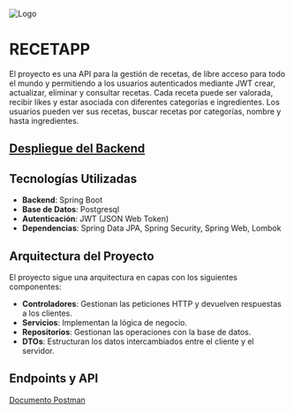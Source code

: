 ![Logo](https://github.com/No-Country-simulation/C20-48-t-python-react/blob/main/assets/logo2.jpg)




# RECETAPP

El proyecto es una API para la gestión de recetas, de libre acceso para todo el mundo y permitiendo a los usuarios autenticados mediante JWT crear, actualizar, eliminar y consultar recetas. Cada receta puede ser valorada, recibir likes y estar asociada con diferentes categorías e ingredientes. Los usuarios pueden ver sus recetas, buscar recetas por categorías, nombre y hasta ingredientes.

## [Despliegue del Backend](https://recetapp-ggh9.onrender.com/categorias)

## Tecnologías Utilizadas
- **Backend**: Spring Boot
- **Base de Datos**: Postgresql
- **Autenticación**: JWT (JSON Web Token)
- **Dependencias**: Spring Data JPA, Spring Security, Spring  Web, Lombok

## Arquitectura del Proyecto
El proyecto sigue una arquitectura en capas con los siguientes componentes:
- **Controladores**: Gestionan las peticiones HTTP y devuelven respuestas a los clientes.
- **Servicios**: Implementan la lógica de negocio.
- **Repositorios**: Gestionan las operaciones con la base de datos.
- **DTOs**: Estructuran los datos intercambiados entre el cliente y el servidor.

## Endpoints y API

[Documento Postman](https://documenter.getpostman.com/view/28379736/2sAXqta1kX#2a381a52-5a65-44b0-b543-bc172d3782f6)
